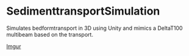 # SedimenttransportSimulation
Simulates bedformtransport in 3D using Unity and mimics a DeltaT100 multibeam based on the transport.

[Imgur](https://i.imgur.com/RJXv7ks.gifv)
